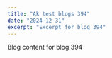 ```yaml
---
title: "Ak test blogs 394"
date: "2024-12-31"
excerpt: "Excerpt for blog 394"
---
```


Blog content for blog 394
